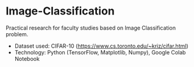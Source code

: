 # Image-Classification
Practical research for faculty studies based on Image Classification problem.

-  Dataset used: CIFAR-10 (https://www.cs.toronto.edu/~kriz/cifar.html)
- Technology: Python (TensorFlow, Matplotlib, Numpy), Google Colab Notebook
  
